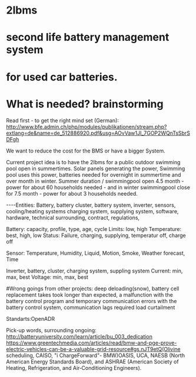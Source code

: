 # 2lbms
# second life battery management system
# for used car batteries.
# 
# What is needed? brainstorming

Read first - to get the right mind set (German): http://www.bfe.admin.ch/php/modules/publikationen/stream.php?extlang=de&name=de_512886920.pdf&usg=AOvVaw1JI_7GOP2WQnTsSbrSDFgh

We want to reduce the cost for the BMS or have a bigger System.

Current project idea is to have the 2lbms for a public outdoor swimming pool open in summertimes.
Solar panels generating the power, Swimming pool uses this power, batteries needed for overnight in summertime and over month in winter. Summer duration / swimmingpool open 4.5 month - power for about 60 households needed - and in winter swimmingpool close for 7.5 month - power for about 3 households needed.

----Entities: Battery, battery cluster, battery system, inverter, sensors, cooling/heating systems charging system, supplying system, software, hardware, technical surrounding, contract, regulations,

Battery: capacity, profile, type, age, cycle
Limits: low, high
Temperature: best, high, low
Status: Failure, charging, supplying, temperatur off, charge off

Sensor: Temperature, Humidity, Liquid, Motion, Smoke, Weather forecast, Time

Inverter, battery, cluster, charging system, suppling system
Current: min, max, best
Voltage: min, max, best

#Wrong goings from other projects:
deep deloading(snow), battery cell replacement takes took longer than expected, a malfunction with the battery control program and temporary communication errors with the battery control system, communication lags required load curtailment

Standarts:OpenADR

Pick-up words, surrounding ongoing:
http://batteryuniversity.com/learn/article/bu_003_dedication
https://www.greentechmedia.com/articles/read/bmw-and-pge-prove-electric-vehicles-can-be-a-valuable-grid-resource#gs.nJT9etQ(Olivine scheduling, CAISO, "i ChargeForward"- BMW)OASIS, UCA, NAESB (North American Energy Standards Board), and ASHRAE (American Society of Heating, Refrigeration, and Air‐Conditioning Engineers).
